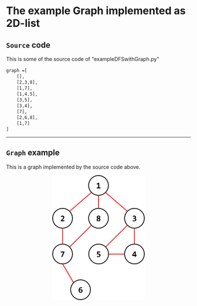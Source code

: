 # The example Graph implemented as 2D-list

## `Source` code

This is some of the source code of "exampleDFSwithGraph.py"

```
graph =[
    [],
    [2,3,8],
    [1,7],
    [1,4,5],
    [3,5],
    [3,4],
    [7],
    [2,6,8],
    [1,7]
]
```

---

## `Graph` example

This is a graph implemented by the source code above.

<p align="center">
    <img src=".\Example%20of%20Graph.png" width="50%" height="50%"/>
</p>

